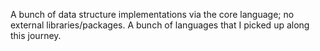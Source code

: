 A bunch of data structure implementations via the core language; no external libraries/packages.
A bunch of languages that I picked up along this journey.